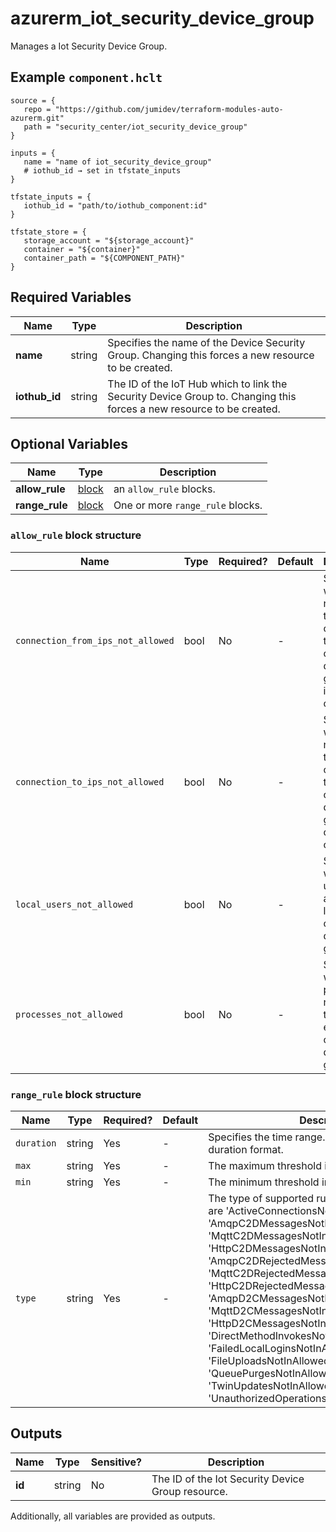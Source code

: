 # azurerm_iot_security_device_group

Manages a Iot Security Device Group.

## Example `component.hclt`

```hcl
source = {
   repo = "https://github.com/jumidev/terraform-modules-auto-azurerm.git" 
   path = "security_center/iot_security_device_group" 
}

inputs = {
   name = "name of iot_security_device_group" 
   # iothub_id → set in tfstate_inputs
}

tfstate_inputs = {
   iothub_id = "path/to/iothub_component:id" 
}

tfstate_store = {
   storage_account = "${storage_account}" 
   container = "${container}" 
   container_path = "${COMPONENT_PATH}" 
}

```

## Required Variables

| Name | Type |  Description |
| ---- | --------- |  ----------- |
| **name** | string |  Specifies the name of the Device Security Group. Changing this forces a new resource to be created. | 
| **iothub_id** | string |  The ID of the IoT Hub which to link the Security Device Group to. Changing this forces a new resource to be created. | 

## Optional Variables

| Name | Type |  Description |
| ---- | --------- |  ----------- |
| **allow_rule** | [block](#allow_rule-block-structure) |  an `allow_rule` blocks. | 
| **range_rule** | [block](#range_rule-block-structure) |  One or more `range_rule` blocks. | 

### `allow_rule` block structure

| Name | Type | Required? | Default | Description |
| ---- | ---- | --------- | ------- | ----------- |
| `connection_from_ips_not_allowed` | bool | No | - | Specifies which IP is not allowed to be connected to in current device group for inbound connection. |
| `connection_to_ips_not_allowed` | bool | No | - | Specifies which IP is not allowed to be connected to in current device group for outbound connection. |
| `local_users_not_allowed` | bool | No | - | Specifies which local user is not allowed to login in current device group. |
| `processes_not_allowed` | bool | No | - | Specifies which process is not allowed to be executed in current device group. |

### `range_rule` block structure

| Name | Type | Required? | Default | Description |
| ---- | ---- | --------- | ------- | ----------- |
| `duration` | string | Yes | - | Specifies the time range. represented in ISO 8601 duration format. |
| `max` | string | Yes | - | The maximum threshold in the given time window. |
| `min` | string | Yes | - | The minimum threshold in the given time window. |
| `type` | string | Yes | - | The type of supported rule type. Possible Values are 'ActiveConnectionsNotInAllowedRange', 'AmqpC2DMessagesNotInAllowedRange', 'MqttC2DMessagesNotInAllowedRange', 'HttpC2DMessagesNotInAllowedRange', 'AmqpC2DRejectedMessagesNotInAllowedRange', 'MqttC2DRejectedMessagesNotInAllowedRange', 'HttpC2DRejectedMessagesNotInAllowedRange', 'AmqpD2CMessagesNotInAllowedRange', 'MqttD2CMessagesNotInAllowedRange', 'HttpD2CMessagesNotInAllowedRange', 'DirectMethodInvokesNotInAllowedRange', 'FailedLocalLoginsNotInAllowedRange', 'FileUploadsNotInAllowedRange', 'QueuePurgesNotInAllowedRange', 'TwinUpdatesNotInAllowedRange' and 'UnauthorizedOperationsNotInAllowedRange'. |



## Outputs

| Name | Type | Sensitive? | Description |
| ---- | ---- | --------- | --------- |
| **id** | string | No  | The ID of the Iot Security Device Group resource. | 

Additionally, all variables are provided as outputs.
